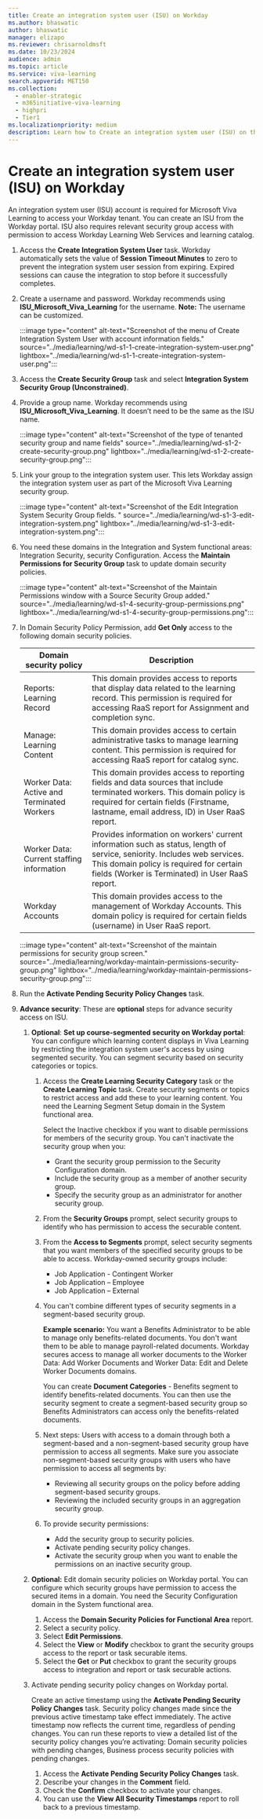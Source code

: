 ```yaml
---
title: Create an integration system user (ISU) on Workday
ms.author: bhaswatic
author: bhaswatic
manager: elizapo
ms.reviewer: chrisarnoldmsft
ms.date: 10/23/2024
audience: admin
ms.topic: article
ms.service: viva-learning
search.appverid: MET150
ms.collection:
  - enabler-strategic
  - m365initiative-viva-learning
  - highpri
  - Tier1
ms.localizationpriority: medium
description: Learn how to Create an integration system user (ISU) on the Workday portal and assign required security access
---
```


# Create an integration system user (ISU) on Workday

An integration system user (ISU) account is required for Microsoft Viva Learning to access your Workday tenant. You can create an ISU from the Workday portal. ISU also requires relevant security group access with permission to access Workday Learning Web Services and learning catalog.

1. Access the **Create Integration System User** task. Workday automatically sets the value of **Session Timeout Minutes** to zero to prevent the integration system user session from expiring. Expired sessions can cause the integration to stop before it successfully completes.

2. Create a username and password. Workday recommends using **ISU_Microsoft_Viva_Learning** for the username. **Note:** The username can be customized.

   :::image type="content" alt-text="Screenshot of the menu of Create Integration System User with account information fields." source="../media/learning/wd-s1-1-create-integration-system-user.png" lightbox="../media/learning/wd-s1-1-create-integration-system-user.png":::

3. Access the **Create Security Group** task and select **Integration System Security Group (Unconstrained)**.
   
4. Provide a group name. Workday recommends using **ISU_Microsoft_Viva_Learning**. It doesn’t need to be the same as the ISU name. 

    :::image type="content" alt-text="Screenshot of the type of tenanted security group and name fields" source="../media/learning/wd-s1-2-create-security-group.png" lightbox="../media/learning/wd-s1-2-create-security-group.png":::

5. Link your group to the integration system user. This lets Workday assign the integration system user as part of the Microsoft Viva Learning security group.

    :::image type="content" alt-text="Screenshot of the Edit Integration System Security Group fields. " source="../media/learning/wd-s1-3-edit-integration-system.png" lightbox="../media/learning/wd-s1-3-edit-integration-system.png":::

6. You need these domains in the Integration and System functional areas: Integration Security, security Configuration. Access the **Maintain Permissions for Security Group** task to update domain security policies.

   :::image type="content" alt-text="Screenshot of the Maintain Permissions window with a Source Security Group added." source="../media/learning/wd-s1-4-security-group-permissions.png" lightbox="../media/learning/wd-s1-4-security-group-permissions.png":::

7. In Domain Security Policy Permission, add **Get Only** access to the following domain security policies.

   | Domain security policy | Description |
   |-----| ----- |
   | Reports: Learning Record  | This domain provides access to reports that display data related to the learning record. This permission is required for accessing RaaS report for Assignment and completion sync. |
   | Manage: Learning Content | This domain provides access to certain administrative tasks to manage learning content. This permission is required for accessing RaaS report for catalog sync. |
   | Worker Data: Active and Terminated Workers | This domain provides access to reporting fields and data sources that include terminated workers. This domain policy is required for certain fields (Firstname, lastname, email address, ID) in User RaaS report.  |
   | Worker Data: Current staffing information | Provides information on workers' current information such as status, length of service, seniority. Includes web services. This domain policy is required for certain fields (Worker is Terminated) in User RaaS report. |
   | Workday Accounts | This domain provides access to the management of Workday Accounts. This domain policy is required for certain fields (username) in User RaaS report. |

   :::image type="content" alt-text="Screenshot of the maintain permissions for security group screen." source="../media/learning/workday-maintain-permissions-security-group.png" lightbox="../media/learning/workday-maintain-permissions-security-group.png":::

7. Run the **Activate Pending Security Policy Changes** task.

8. **Advance security**: These are **optional** steps for advance security access on ISU.

   1. **Optional**: **Set up course-segmented security on Workday portal**:
    You can configure which learning content displays in Viva Learning by restricting the integration system user's access by using segmented security. You can segment security based on security categories or topics.

      1. Access the **Create Learning Security Category** task or the **Create Learning Topic** task. Create security segments or topics to restrict access and add these to your learning content. You need the Learning Segment Setup domain in the System functional area.

         Select the Inactive checkbox if you want to disable permissions for members of the security group. You can't inactivate the security group when you:

         - Grant the security group permission to the Security Configuration domain.
         - Include the security group as a member of another security group.
         - Specify the security group as an administrator for another security group.

      1. From the **Security Groups** prompt, select security groups to identify who has permission to access the securable content.

      1. From the **Access to Segments** prompt, select security segments that you want members of the specified security groups to be able to access. Workday-owned security groups include:

         - Job Application - Contingent Worker
         - Job Application – Employee
         - Job Application – External

      1. You can't combine different types of security segments in a segment-based security group.

         **Example scenario:** You want a Benefits Administrator to be able to manage only benefits-related documents. You don't want them to be able to manage payroll-related documents. Workday secures access to manage all worker documents to the Worker Data: Add Worker Documents and Worker Data: Edit and Delete Worker Documents domains.

         You can create **Document Categories** - Benefits segment to identify benefits-related documents. You can then use the security segment to create a segment-based security group so Benefits Administrators can access only the benefits-related documents. 

      1. Next steps:  Users with access to a domain through both a segment-based and a non-segment-based security group have permission to access all segments. Make sure you associate non-segment-based security groups with users who have permission to access all segments by:
 
         - Reviewing all security groups on the policy before adding segment-based security groups. 
         - Reviewing the included security groups in an aggregation security group.
        
	  1. To provide security permissions: 

         - Add the security group to security policies. 
         - Activate pending security policy changes. 
         - Activate the security group when you want to enable the permissions on an inactive security group. 


    2. **Optional:** Edit domain security policies on Workday portal. You can configure which security groups have permission to access the secured items in a domain. You need the Security Configuration domain in the System functional area.

        1. Access the **Domain Security Policies for Functional Area** report.
        2. Select a security policy.
        3. Select **Edit Permissions**.
        4. Select the **View** or **Modify** checkbox to grant the security groups access to the report or task securable items.
        5. Select the **Get** or **Put** checkbox to grant the security groups access to integration and report or task securable actions.

    3. Activate pending security policy changes on Workday portal.

       Create an active timestamp using the **Activate Pending Security Policy Changes** task. Security policy changes made since the previous active timestamp take effect immediately. The active timestamp now reflects the current time, regardless of pending changes. You can run these reports to view a detailed list of the security policy changes you’re activating: Domain security policies with pending changes, Business process security policies with pending changes.

       1. Access the **Activate Pending Security Policy Changes** task.
       1. Describe your changes in the **Comment** field.
       1. Check the **Confirm** checkbox to activate your changes.
       1. You can use the **View All Security Timestamps** report to roll back to a previous timestamp.

